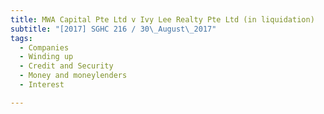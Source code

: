 ```yaml
---
title: MWA Capital Pte Ltd v Ivy Lee Realty Pte Ltd (in liquidation) 
subtitle: "[2017] SGHC 216 / 30\_August\_2017"
tags:
  - Companies
  - Winding up
  - Credit and Security
  - Money and moneylenders
  - Interest

---
```


